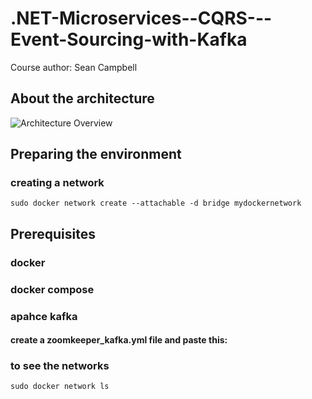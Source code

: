 # .NET-Microservices--CQRS---Event-Sourcing-with-Kafka
Course author: Sean Campbell

## About the architecture
![Architecture Overview](https://github.com/DeveloperBreno/.NET-Microservices--CQRS---Event-Sourcing-with-Kafka/assets/42100181/f77b4fed-7be9-49e6-97c8-576cd8ea55ed)


## Preparing the environment

### creating a network
`
sudo docker network create --attachable -d bridge mydockernetwork
`
## Prerequisites
### docker
### docker compose
### apahce kafka
#### create a zoomkeeper_kafka.yml  file and paste this:


### to see the networks
`
sudo docker network ls
`
